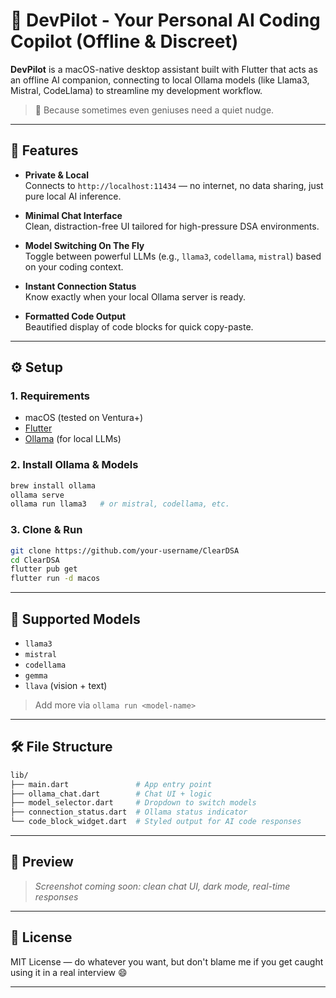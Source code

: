 # 🧠 DevPilot - Your Personal AI Coding Copilot (Offline & Discreet)

**DevPilot** is a macOS-native desktop assistant built with Flutter that acts as an offline AI companion, connecting to local Ollama models (like Llama3, Mistral, CodeLlama) to streamline my development workflow.

> 🤖 Because sometimes even geniuses need a quiet nudge.

---

## 🚀 Features

- **Private & Local**  
  Connects to `http://localhost:11434` — no internet, no data sharing, just pure local AI inference.

- **Minimal Chat Interface**  
  Clean, distraction-free UI tailored for high-pressure DSA environments.

- **Model Switching On The Fly**  
  Toggle between powerful LLMs (e.g., `llama3`, `codellama`, `mistral`) based on your coding context.

- **Instant Connection Status**  
  Know exactly when your local Ollama server is ready.

- **Formatted Code Output**  
  Beautified display of code blocks for quick copy-paste.

---

## ⚙️ Setup

### 1. Requirements

- macOS (tested on Ventura+)
- [Flutter](https://flutter.dev)
- [Ollama](https://ollama.com) (for local LLMs)

### 2. Install Ollama & Models

```bash
brew install ollama
ollama serve
ollama run llama3   # or mistral, codellama, etc.
````

### 3. Clone & Run

```bash
git clone https://github.com/your-username/ClearDSA
cd ClearDSA
flutter pub get
flutter run -d macos
```

---

## 🧠 Supported Models

* `llama3`
* `mistral`
* `codellama`
* `gemma`
* `llava` (vision + text)

> Add more via `ollama run <model-name>`

---

## 🛠️ File Structure

```bash
lib/
├── main.dart               # App entry point
├── ollama_chat.dart        # Chat UI + logic
├── model_selector.dart     # Dropdown to switch models
├── connection_status.dart  # Ollama status indicator
└── code_block_widget.dart  # Styled output for AI code responses
```

---

## 📸 Preview

> *Screenshot coming soon: clean chat UI, dark mode, real-time responses*

---

## 📜 License

MIT License — do whatever you want, but don't blame me if you get caught using it in a real interview 😄

---

